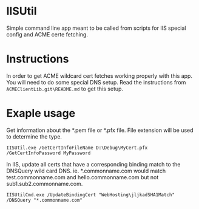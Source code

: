 IISUtil
=======

Simple command line app meant to be called from scripts for IIS special config and ACME certe fetching.

# Instructions
In order to get ACME wildcard cert fetches working properly with this app.  You will need to do some special DNS setup.  Read the instructions from `ACMEClientLib.git\README.md` to get this setup.


# Exaple usage


Get information about the *.pem file or *.pfx file.  File extension will be used to determine the type.
```
IISUtil.exe /GetCertInfoFileName D:\Debug\MyCert.pfx /GetCertInfoPassword MyPassword
```

In IIS, update all certs that have a corresponding binding match to the DNSQuery wild card DNS.  ie. *.commonname.com would match test.commonname.com and hello.commonname.com but not sub1.sub2.commonname.com.
```
IISUtilCmd.exe /UpdateBindingCert "WebHosting\jljkadSHA1Match" /DNSQuery "*.commonname.com"
```